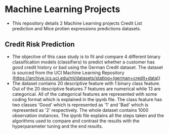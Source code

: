 # Machine Learning Projects
- This repository details 2 Machine Learning projects Credit List prediction and Mice protien expressions predictions datasets. 
## Credit Risk Prediction
- The objective of this case study is to fit and compare 4 different binary classification models (classifiers) to predict whether a customer has good credit history or bad using the German Credit dataset. The dataset is sourced from the UCI Machine Learning Repository (https://archive.ics.uci.edu/ml/datasets/statlog+(german+credit+data))
- The dataset contains 20 descriptive feature with 1 binary class feature. Out of the 20 descriptive features 7 features are numerical while 13 are categorical. All of the categorical features are represented with some coding format which is explained in the ipynb file. The class feature has two classes 'Good' which is represented as '1' and 'Bad' which is represented as '2' respectively. The whole dataset contains 1000 observation instances. The ipynb file explains all the steps taken and the algorithms used to compare and contrast the results with the hyperparameter tuning and the end results. 
